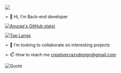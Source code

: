   ![](https://komarev.com/ghpvc/?username=CreativeCrazyDesign&style=for-the-badge)
  
➢ 👋 Hi, I’m Back-end developer

  
 [![Anurag's GitHub stats](https://github-readme-stats.vercel.app/api?username=CreativeCrazyDesign&show_icons=true&theme=transparent))](https://github.com/CreativeCrazyDesign/github-readme-stats)
  
 [![Top Langs](https://github-readme-stats.vercel.app/api/top-langs/?username=CreativeCrazyDesign&hide_progress=true)](https://github.com/CreativeCrazyDesign/github-readme-stats)
  
➢ 💞️ I’m looking to collaborate on interesting projects

➢ 📫 How to reach me creativecrazydesign@gmail.com


![Quote](https://github-readme-quotes-bay.vercel.app/quote?theme=light&layout=socrates)

<!---
CreativeCrazyDesign/CreativeCrazyDesign is a ✨ special ✨ repository because its `README.md` (this file) appears on your GitHub profile.
You can click the Preview link to take a look at your changes.
--->
